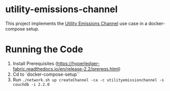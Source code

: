 # utility-emissions-channel

This project implements the [Utility Emissions Channel](https://wiki.hyperledger.org/display/CASIG/Utility+Emissions+Channel) use case in a docker-compose setup.

Running the Code
================

1. Install Prerequisites (https://hyperledger-fabric.readthedocs.io/en/release-2.2/prereqs.html)
2. Cd to `docker-compose-setup``
3. Run `./network.sh up createChannel -ca -c utilityemissionchannel -s couchdb -i 2.2.0`
